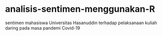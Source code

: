 # analisis-sentimen-menggunakan-R
sentimen mahasiswa Universitas Hasanuddin terhadap pelaksanaan kuliah daring pada masa pandemi Covid-19
